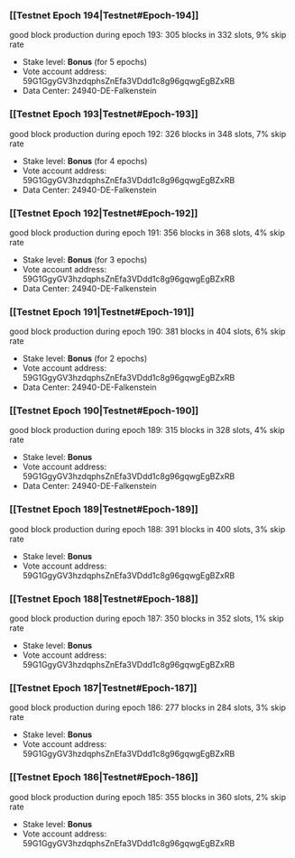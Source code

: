 ### [[Testnet Epoch 194|Testnet#Epoch-194]]
good block production during epoch 193: 305 blocks in 332 slots, 9% skip rate
* Stake level: **Bonus** (for 5 epochs)
* Vote account address: 59G1GgyGV3hzdqphsZnEfa3VDdd1c8g96gqwgEgBZxRB
* Data Center: 24940-DE-Falkenstein
### [[Testnet Epoch 193|Testnet#Epoch-193]]
good block production during epoch 192: 326 blocks in 348 slots, 7% skip rate
* Stake level: **Bonus** (for 4 epochs)
* Vote account address: 59G1GgyGV3hzdqphsZnEfa3VDdd1c8g96gqwgEgBZxRB
* Data Center: 24940-DE-Falkenstein
### [[Testnet Epoch 192|Testnet#Epoch-192]]
good block production during epoch 191: 356 blocks in 368 slots, 4% skip rate
* Stake level: **Bonus** (for 3 epochs)
* Vote account address: 59G1GgyGV3hzdqphsZnEfa3VDdd1c8g96gqwgEgBZxRB
* Data Center: 24940-DE-Falkenstein
### [[Testnet Epoch 191|Testnet#Epoch-191]]
good block production during epoch 190: 381 blocks in 404 slots, 6% skip rate
* Stake level: **Bonus** (for 2 epochs)
* Vote account address: 59G1GgyGV3hzdqphsZnEfa3VDdd1c8g96gqwgEgBZxRB
* Data Center: 24940-DE-Falkenstein
### [[Testnet Epoch 190|Testnet#Epoch-190]]
good block production during epoch 189: 315 blocks in 328 slots, 4% skip rate
* Stake level: **Bonus**
* Vote account address: 59G1GgyGV3hzdqphsZnEfa3VDdd1c8g96gqwgEgBZxRB
* Data Center: 24940-DE-Falkenstein
### [[Testnet Epoch 189|Testnet#Epoch-189]]
good block production during epoch 188: 391 blocks in 400 slots, 3% skip rate
* Stake level: **Bonus**
* Vote account address: 59G1GgyGV3hzdqphsZnEfa3VDdd1c8g96gqwgEgBZxRB
### [[Testnet Epoch 188|Testnet#Epoch-188]]
good block production during epoch 187: 350 blocks in 352 slots, 1% skip rate
* Stake level: **Bonus**
* Vote account address: 59G1GgyGV3hzdqphsZnEfa3VDdd1c8g96gqwgEgBZxRB
### [[Testnet Epoch 187|Testnet#Epoch-187]]
good block production during epoch 186: 277 blocks in 284 slots, 3% skip rate
* Stake level: **Bonus**
* Vote account address: 59G1GgyGV3hzdqphsZnEfa3VDdd1c8g96gqwgEgBZxRB
### [[Testnet Epoch 186|Testnet#Epoch-186]]
good block production during epoch 185: 355 blocks in 360 slots, 2% skip rate
* Stake level: **Bonus**
* Vote account address: 59G1GgyGV3hzdqphsZnEfa3VDdd1c8g96gqwgEgBZxRB